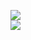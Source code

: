 [![](https://img.shields.io/badge/Made%20With-Github%20Spray-lightgrey.svg?style=for-the-badge&logo=github)](https://github.com/Annihil/github-spray#22183)  
[![](https://i.imgur.com/2DrTn0Z.gif)](https://github.com/Annihil/github-spray)